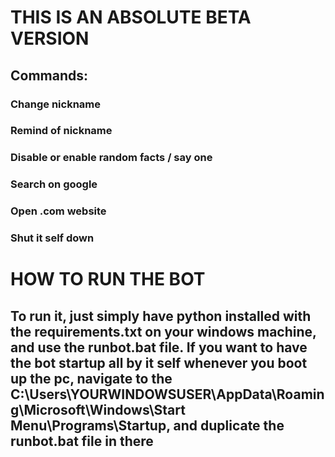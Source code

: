 <h1>THIS IS AN ABSOLUTE BETA VERSION</h1>

<h2>Commands:</h2>
<h3>Change nickname<h3>
<h3>Remind of nickname</h3>
<h3>Disable or enable random facts / say one</h3>
<h3>Search on google<h3>
<h3>Open .com website<h3>
<h3>Shut it self down</h3>
<h1>HOW TO RUN THE BOT</h1>
<h2>To run it, just simply have python installed with the requirements.txt
on your windows machine, and use the runbot.bat file. If you want to have
the bot startup all by it self whenever you boot up the pc, navigate to the
C:\Users\YOURWINDOWSUSER\AppData\Roaming\Microsoft\Windows\Start Menu\Programs\Startup,
and duplicate the runbot.bat file in there</h2>